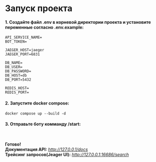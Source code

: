 #  Запуск проекта

<h4>
1. Создайте файл .env в корневой директории 
проекта и установите переменные согласно .env.example:
</h4>

```requirements
API_SERVICE_NAME=
BOT_TOKEN=

JAEGER_HOST=jaeger
JAEGER_PORT=6831

DB_NAME=
DB_USER=
DB_PASSWORD=
DB_HOST=db
DB_PORT=5432

REDIS_HOST=
REDIS_PORT=
```

<h4>
2. Запустите docker compose:
</h4>

```commandline
docker compose up --build -d
```


<h4>
3. Отправьте боту комманду /start:
</h4>
<br>

<b>Готово!</b><br>
<b>Документация API:</b> <em>http://127.0.0.1/docs</em><br>
<b>Трейсинг запросов(Jeager UI):</b> <em>http://127.0.0.1:16686/search</em><br>

</h4>

